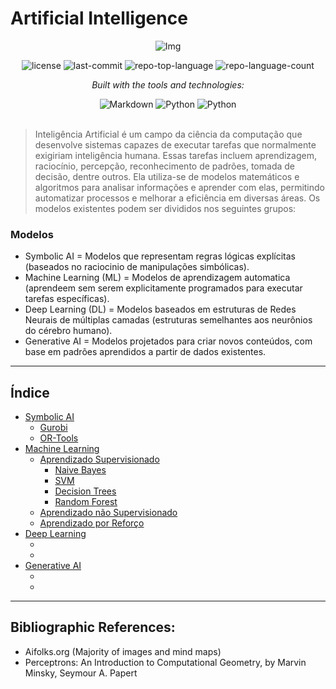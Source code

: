 # Artificial Intelligence

<div align="center">

![Img](https://github.com/user-attachments/assets/88a1c3fd-280a-4a46-9bfd-2bc26dcc8571)

<!-- BADGES -->
<img src="https://img.shields.io/github/license/HenrySchall/Artificial_Intelligence?style=flat&logo=opensourceinitiative&logoColor=white&color=0080ff" alt="license">
<img src="https://img.shields.io/github/last-commit/HenrySchall/Artificial_Intelligence?style=flat&logo=git&logoColor=white&color=0080ff" alt="last-commit">
<img src="https://img.shields.io/github/languages/top/HenrySchall/Artificial_Intelligence?style=flat&color=0080ff" alt="repo-top-language">
<img src="https://img.shields.io/github/languages/count/HenrySchall/Artificial_Intelligence?style=flat&color=0080ff" alt="repo-language-count">

<em>Built with the tools and technologies:</em>

<img src="https://img.shields.io/badge/Markdown-000000.svg?style=flat&logo=Markdown&logoColor=white" alt="Markdown">
<img src="https://img.shields.io/badge/Python-3776AB.svg?style=flat&logo=Python&logoColor=white" alt="Python">
<img src="https://img.shields.io/badge/Jupyter%20Notebook-F37626?style?style=flat&logo=jupyter&logoColor=white" alt="Python">

</div>
<br>

> Inteligência Artificial é um campo da ciência da computação que desenvolve sistemas capazes de executar tarefas que normalmente exigiriam inteligência humana. Essas tarefas incluem aprendizagem, raciocínio, percepção, reconhecimento de padrões, tomada de decisão, dentre outros. Ela utiliza-se de modelos matemáticos e algoritmos para analisar informações e aprender com elas, permitindo automatizar processos e melhorar a eficiência em diversas áreas. Os modelos existentes podem ser divididos nos seguintes grupos:

### Modelos

* Symbolic AI = Modelos que representam regras lógicas explícitas (baseados no raciocinio de manipulações simbólicas).
* Machine Learning (ML) = Modelos de aprendizagem automatica (aprendeem sem serem explicitamente programados para executar tarefas específicas).
* Deep Learning (DL) = Modelos baseados em estruturas de Redes Neurais de múltiplas camadas (estruturas semelhantes aos neurônios do cérebro humano).
* Generative AI = Modelos projetados para criar novos conteúdos, com base em padrões aprendidos a partir de dados existentes.

---
## Índice

- [Symbolic AI](https://github.com/HenrySchall/Artificial_Intelligence/tree/main/Symbolic%20AI)
    - [Gurobi]()
    - [OR-Tools]()
- [Machine Learning](https://github.com/HenrySchall/Artificial_Intelligence/tree/main/Machine%20Learning)
    - [Aprendizado Supervisionado]()
         - [Naive Bayes]()
         - [SVM]()
         - [Decision Trees]()
         - [Random Forest]()
    - [Aprendizado não Supervisionado]()
    - [Aprendizado por Reforço]()
- [Deep Learning](https://github.com/HenrySchall/Artificial_Intelligence/tree/main/Deep%20Learning)
    - []()
    - []()
- [Generative AI](https://github.com/HenrySchall/Artificial_Intelligence/tree/main/Level%203%20-%20GenAI)
    - []()
    - []()

---
## Bibliographic References:
- Aifolks.org (Majority of images and mind maps)
- Perceptrons: An Introduction to Computational Geometry, by Marvin Minsky, Seymour A. Papert
